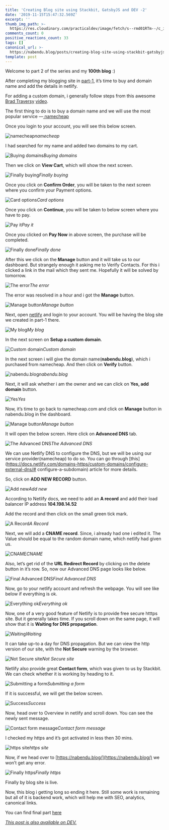 ```yaml
---
title: 'Creating Blog site using Stackbit, GatsbyJS and DEV -2'
date: '2019-11-15T15:47:32.569Z'
excerpt: ''
thumb_img_path: >-
  https://res.cloudinary.com/practicaldev/image/fetch/s--rmd01RTm--/c_imagga_scale,f_auto,fl_progressive,h_420,q_auto,w_1000/https://res.cloudinary.com/practicaldev/image/fetch/s--UXOStqVX--/c_imagga_scale%2Cf_auto%2Cfl_progressive%2Ch_420%2Cq_auto%2Cw_1000/https://thepracticaldev.s3.amazonaws.com/i/97d64fo0xofpttd4e9af.jpeg
comments_count: 0
positive_reactions_count: 33
tags: []
canonical_url: >-
  https://nabendu.blog/posts/creating-blog-site-using-stackbit-gatsbyjs-and-dev-2-10cb/
template: post
---
```

Welcome to part 2 of the series and my **100th blog** :)

After completing my blogging site in [part-1](https://nabendu.blog/posts/creating-blog-site-using-slackbit-gatsbyjs-and-dev-1-55f0/), it’s time to buy and domain name and add the details in netlify.

For adding a custom domain, i generally follow steps from this awesome [Brad Traversy](https://twitter.com/traversymedia) [video](https://www.youtube.com/watch?v=bjVUqvcCnxM&list=PLuOLMA-n-nN9TOxtU11gNLaMZBXxCtvWD&index=19&t=1000s).

The first thing to do is to buy a domain name and we will use the most popular service —[ namecheap](http://www.namecheap.com)

Once you login to your account, you will see this below screen.

![namecheap](https://cdn-images-1.medium.com/max/2880/1*1uC3V1GDCKNfAelagerygg.png)*namecheap*

I had searched for my name and added two domains to my cart.

![Buying domains](https://cdn-images-1.medium.com/max/2880/1*Mb2hx18LEgEw2Zie-B38cQ.png)*Buying domains*

Then we click on **View Cart**, which will show the next screen.

![Finally buying](https://cdn-images-1.medium.com/max/2880/1*bINmUo5-QInTPTglZAnuTw.png)*Finally buying*

Once you click on **Confirm Order**, you will be taken to the next screen where you confirm your Payment options.

![Card options](https://cdn-images-1.medium.com/max/2880/1*s2cCoS5BrXh441Jhjr9r8w.png)*Card options*

Once you click on **Continue**, you will be taken to below screen where you have to pay.

![Pay it](https://cdn-images-1.medium.com/max/2880/1*3TybdEURO_Q1fdea7iQwKw.png)*Pay it*

Once you clicked on **Pay Now** in above screen, the purchase will be completed.

![Finally done](https://cdn-images-1.medium.com/max/2880/1*6xhaY8Q8qZUZGWy-ceedDg.png)*Finally done*

After this we click on the **Manage** button and it will take us to our dashboard. But strangely enough it asking me to Verify Contacts. For this i clicked a link in the mail which they sent me. Hopefully it will be solved by tomorrow.

![The error](https://cdn-images-1.medium.com/max/2880/1*yEpKB2EbGyybE57vEJbSHg.png)*The error*

The error was resolved in a hour and i got the **Manage** button.

![Manage button](https://cdn-images-1.medium.com/max/2880/1*TW61DN_-nSeao-GtjNHGRg.png)*Manage button*

Next, open [netlify](https://app.netlify.com/) and login to your account. You will be having the blog site we created in part-1 there.

![My blog](https://cdn-images-1.medium.com/max/2880/1*yPzqaCqteKlXmO6biCGa9A.png)*My blog*

In the next screen on **Setup a custom domain**.

![Custom domain](https://cdn-images-1.medium.com/max/2880/1*KsZOSMrGIBDY5Z0m5y_IoQ.png)*Custom domain*

In the next screen i will give the domain name(**nabendu.blog**), which i purchased from namecheap. And then click on **Verify** button.

![nabendu.blog](https://cdn-images-1.medium.com/max/2880/1*FXZ3apHrsV6xGyowV_87Bg.png)*nabendu.blog*

Next, it will ask whether i am the owner and we can click on **Yes, add domain** button.

![Yes](https://cdn-images-1.medium.com/max/2880/1*BxlZZ3kL8nhiP_a73ifTwg.png)*Yes*

Now, it’s time to go back to namecheap.com and click on **Manage** button in nabendu.blog in the dashboard.

![Manage button](https://cdn-images-1.medium.com/max/2880/1*XapyLtiluXKHRJPvW362qQ.png)*Manage button*

It will open the below screen. Here click on **Advanced DNS** tab.

![The Advanced DNS](https://cdn-images-1.medium.com/max/2880/1*Qz9y8h65LdeAh5yOW_FsVA.png)*The Advanced DNS*

We can use Netlify DNS to configure the DNS, but we will be using our service provider(namecheap) to do so. You can go through [this](https://docs.netlify.com/domains-https/custom-domains/configure-external-dns/# configure-a-subdomain) article for more details.

So, click on **ADD NEW RECORD** button.

![Add new](https://cdn-images-1.medium.com/max/2880/1*bVPNWhB_03H08I3sKOcPzw.png)*Add new*

According to Netlify docs, we need to add an **A record** and add their load balancer IP address **104.198.14.52**

Add the record and then click on the small green tick mark.

![A Record](https://cdn-images-1.medium.com/max/2880/1*bh0zByp6c_ZKGi8suhDFLg.png)*A Record*

Next, we will add a **CNAME record**. Since, i already had one i edited it. The Value should be equal to the random domain name, which netlify had given us.

![CNAME](https://cdn-images-1.medium.com/max/2880/1*ufOsprudbrBcbq4oytxBMw.png)*CNAME*

Also, let’s get rid of the **URL Redirect Record** by clicking on the delete button in it’s row. So, now our Advanced DNS page looks like below.

![Final Advanced DNS](https://cdn-images-1.medium.com/max/2880/1*wBe_JJyF-dN6stk_wRe05A.png)*Final Advanced DNS*

Now, go to your netlify account and refresh the webpage. You will see like below if everything is ok.

![Everything ok](https://cdn-images-1.medium.com/max/2880/1*BNXxvx92BBsapUHRbtT00g.png)*Everything ok*

Now, one of a very good feature of Netlify is to provide free secure htttps site. But it generally takes time. If you scroll down on the same page, it will show that it is **Waiting for DNS propagation**.

![Waiting](https://cdn-images-1.medium.com/max/2880/1*9EZr2xw83GpB07xCmVns5g.png)*Waiting*

It can take up-to a day for DNS propagation. But we can view the http version of our site, with the **Not Secure** warning by the browser.

![Not Secure site](https://cdn-images-1.medium.com/max/2880/1*PzF1j-DXpA9_5RoA13uAGQ.png)*Not Secure site*

Netlify also provide great **Contact form**, which was given to us by Stackbit. We can check whether it is working by heading to it.

![Submitting a form](https://cdn-images-1.medium.com/max/2876/1*_VDVWMmFM7kXVZkxA5id3Q.png)*Submitting a form*

If it is successful, we will get the below screen.

![Success](https://cdn-images-1.medium.com/max/2880/1*sDdDxSiK4JrQrjNz8jaX2A.png)*Success*

Now, head over to Overview in netlify and scroll down. You can see the newly sent message.

![Contact form message](https://cdn-images-1.medium.com/max/2880/1*vGrCsFSV8K4nQORamgBFLw.png)*Contact form message*

I checked my https and it’s got activated in less then 30 mins.

![https site](https://cdn-images-1.medium.com/max/2880/1*LAwFyRCgHgT6wIv5TbxTiA.png)*https site*

Now, if we head over to [https://nabendu.blog/](https://nabendu.blog/) we won’t get any error.

![Finally https](https://cdn-images-1.medium.com/max/2880/1*GT_7yE4C_C_yS3dSDZQPMg.png)*Finally https*

Finally by blog site is live.

Now, this blog i getting long so ending it here. Still some work is remaining but all of it is backend work, which will help me with SEO, analytics, canonical links.

You can find final part [here](https://nabendu.blog/posts/creating-blog-site-using-stackbit-gatsbyjs-and-dev-3-4n31/)


*[This post is also available on DEV.](https://dev.to/nabendu82/creating-blog-site-using-stackbit-gatsbyjs-and-dev-2-10cb)*


<script>
const parent = document.getElementsByTagName('head')[0];
const script = document.createElement('script');
script.type = 'text/javascript';
script.src = 'https://cdnjs.cloudflare.com/ajax/libs/iframe-resizer/4.1.1/iframeResizer.min.js';
script.charset = 'utf-8';
script.onload = function() {
    window.iFrameResize({}, '.liquidTag');
};
parent.appendChild(script);
</script>
